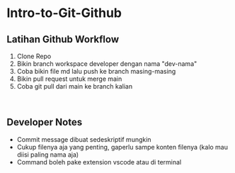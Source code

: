 # Intro-to-Git-Github

## Latihan Github Workflow
1. Clone Repo
2. Bikin branch workspace developer dengan nama "dev-nama"
3. Coba bikin file md lalu push ke branch masing-masing
4. Bikin pull request untuk merge main
5. Coba git pull dari main ke branch kalian


<br />

## Developer Notes
- Commit message dibuat sedeskriptif mungkin
- Cukup filenya aja yang penting, gaperlu sampe konten filenya (kalo mau diisi paling nama aja)
- Command boleh pake extension vscode atau di terminal
